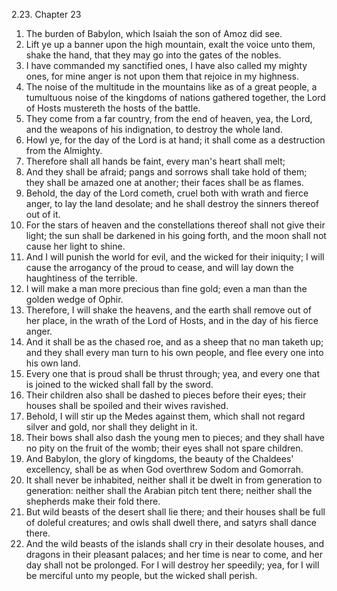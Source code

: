 2.23. Chapter 23
1. The burden of Babylon, which Isaiah the son of Amoz did see.
2. Lift ye up a banner upon the high mountain, exalt the voice unto them, shake the hand, that they may go into the gates of the nobles.
3. I have commanded my sanctified ones, I have also called my mighty ones, for mine anger is not upon them that rejoice in my highness.
4. The noise of the multitude in the mountains like as of a great people, a tumultuous noise of the kingdoms of nations gathered together, the Lord of Hosts mustereth the hosts of the battle.
5. They come from a far country, from the end of heaven, yea, the Lord, and the weapons of his indignation, to destroy the whole land.
6. Howl ye, for the day of the Lord is at hand; it shall come as a destruction from the Almighty.
7. Therefore shall all hands be faint, every man's heart shall melt;
8. And they shall be afraid; pangs and sorrows shall take hold of them; they shall be amazed one at another; their faces shall be as flames.
9. Behold, the day of the Lord cometh, cruel both with wrath and fierce anger, to lay the land desolate; and he shall destroy the sinners thereof out of it.
10. For the stars of heaven and the constellations thereof shall not give their light; the sun shall be darkened in his going forth, and the moon shall not cause her light to shine.
11. And I will punish the world for evil, and the wicked for their iniquity; I will cause the arrogancy of the proud to cease, and will lay down the haughtiness of the terrible.
12. I will make a man more precious than fine gold; even a man than the golden wedge of Ophir.
13. Therefore, I will shake the heavens, and the earth shall remove out of her place, in the wrath of the Lord of Hosts, and in the day of his fierce anger.
14. And it shall be as the chased roe, and as a sheep that no man taketh up; and they shall every man turn to his own people, and flee every one into his own land.
15. Every one that is proud shall be thrust through; yea, and every one that is joined to the wicked shall fall by the sword.
16. Their children also shall be dashed to pieces before their eyes; their houses shall be spoiled and their wives ravished.
17. Behold, I will stir up the Medes against them, which shall not regard silver and gold, nor shall they delight in it.
18. Their bows shall also dash the young men to pieces; and they shall have no pity on the fruit of the womb; their eyes shall not spare children.
19. And Babylon, the glory of kingdoms, the beauty of the Chaldees' excellency, shall be as when God overthrew Sodom and Gomorrah.
20. It shall never be inhabited, neither shall it be dwelt in from generation to generation: neither shall the Arabian pitch tent there; neither shall the shepherds make their fold there.
21. But wild beasts of the desert shall lie there; and their houses shall be full of doleful creatures; and owls shall dwell there, and satyrs shall dance there.
22. And the wild beasts of the islands shall cry in their desolate houses, and dragons in their pleasant palaces; and her time is near to come, and her day shall not be prolonged. For I will destroy her speedily; yea, for I will be merciful unto my people, but the wicked shall perish.

